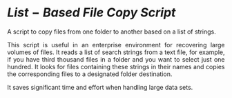 # $List-Based$ $File$ $Copy$ $Script$

A script to copy files from one folder to another based on a list of strings.

<p align='justify'>
This script is useful in an enterprise environment for recovering large volumes of files. It reads a list of search strings from a text file, for example, if you have third thousand files in a folder and you want to select just one hundred. It looks for files containing these strings in their names and copies the corresponding files to a designated folder destination. 
</p>

It saves significant time and effort when handling large data sets.
